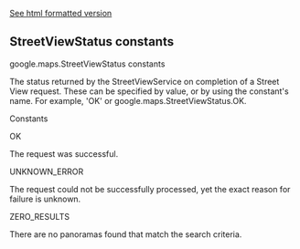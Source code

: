 [See html formatted version](https://huasofoundries.github.io/google-maps-documentation/StreetViewStatus.html)


StreetViewStatus constants
--------------------------

google.maps.StreetViewStatus constants

The status returned by the StreetViewService on completion of a Street View request. These can be specified by value, or by using the constant's name. For example, 'OK' or google.maps.StreetViewStatus.OK.

Constants

OK

The request was successful.

UNKNOWN\_ERROR

The request could not be successfully processed, yet the exact reason for failure is unknown.

ZERO\_RESULTS

There are no panoramas found that match the search criteria.